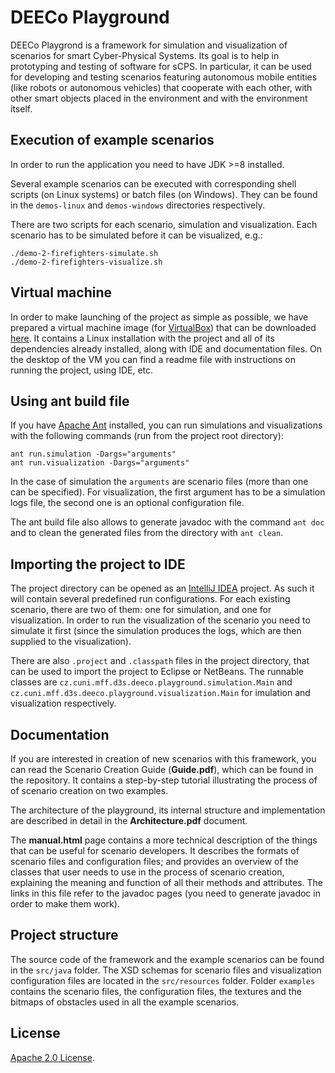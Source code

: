 # DEECo Playground

DEECo Playgrond is a framework for simulation and visualization of scenarios for smart Cyber-Physical Systems. Its goal is to help in prototyping and testing of software for sCPS. In particular, it can be used for developing and testing scenarios featuring autonomous mobile entities (like robots or autonomous vehicles) that cooperate with each other, with other smart objects placed in the environment and with the environment itself.

## Execution of example scenarios

In order to run the application you need to have JDK >=8 installed.

Several example scenarios can be executed with corresponding shell scripts (on Linux systems) or batch files (on Windows). They can be found in the `demos-linux` and `demos-windows` directories respectively. 

There are two scripts for each scenario, simulation and visualization. Each scenario has to be simulated before it can be visualized, e.g.:

```
./demo-2-firefighters-simulate.sh
./demo-2-firefighters-visualize.sh
```

## Virtual machine

In order to make launching of the project as simple as possible, we have prepared a virtual machine image (for [VirtualBox](https://www.virtualbox.org/)) that can be downloaded [here](http://d3s.mff.cuni.cz/software/deeco/files/deeco-playground-vm.zip). It contains a Linux installation with the project and all of its dependencies already installed, along with IDE and documentation files. On the desktop of the VM you can find a readme file with instructions on running the project, using IDE, etc.

## Using ant build file

If you have [Apache Ant](http://ant.apache.org/) installed, you can run simulations and visualizations with the following commands (run from the project root directory):

```
ant run.simulation -Dargs="arguments" 
ant run.visualization -Dargs="arguments"
```

In the case of simulation the `arguments` are scenario files (more than one can be specified). For visualization, the first argument has to be a simulation logs file, the second one is an optional configuration file.

The ant build file also allows to generate javadoc with the command `ant doc` and to clean the generated files from the directory with `ant clean`.


## Importing the project to IDE

The project directory can be opened as an [IntelliJ IDEA](https://www.jetbrains.com/idea/download/) project. As such it will contain several predefined run configurations. For each existing scenario, there are two of them: one for simulation, and one for visualization. In order to run the visualization of the scenario you need to simulate it first (since the simulation produces the logs, which are then supplied to the visualization). 

There are also `.project` and `.classpath` files in the project directory, that can be used to import the project to Eclipse or NetBeans. The runnable classes are `cz.cuni.mff.d3s.deeco.playground.simulation.Main` and `cz.cuni.mff.d3s.deeco.playground.visualization.Main` for imulation and visualization respectively.

## Documentation

If you are interested in creation of new scenarios with this framework, you can read the Scenario Creation Guide (**Guide.pdf**), which can be found in the repository. It contains a step-by-step tutorial illustrating the process of of scenario creation on two examples.

The architecture of the playground, its internal structure and implementation are described in detail in the  **Architecture.pdf** document.

The **manual.html** page contains a more technical description of the things that can be useful for scenario developers. It describes the formats of scenario files and configuration files; and provides an overview of the classes that user needs to use in the process of scenario creation, explaining the meaning and function of all their methods and attributes. The links in this file refer to the javadoc pages (you need to generate javadoc in order to make them work).

## Project structure

The source code of the framework and the example scenarios can be found in the `src/java` folder. The XSD schemas for scenario files and visualization configuration files are located in the `src/resources` folder. Folder `examples` contains the scenario files, the configuration files, the textures and the bitmaps of obstacles used in all the example scenarios.

## License

[Apache 2.0 License](http://www.apache.org/licenses/LICENSE-2.0.html). 
